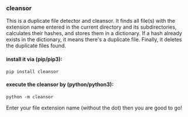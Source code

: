 ### cleansor

This is a duplicate file detector and cleansor. It finds all file(s) with the extension name entered in the current directory and its subdirectories, calculates their hashes, and stores them in a dictionary. If a hash already exists in the dictionary, it means there's a duplicate file. Finally, it deletes the duplicate files found.

#### install it via (pip/pip3):
```
pip install cleansor
```

#### execute the cleansor by (python/python3):
```
python -m cleansor
```

Enter your file extension name (without the dot) then you are good to go!